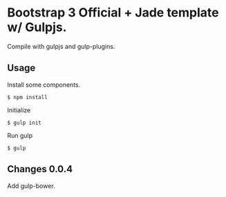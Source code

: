 # Bootstrap 3 Official + Jade template w/ Gulpjs.

Compile with gulpjs and gulp-plugins. 

## Usage

Install some components.

	$ npm install

Initialize

	$ gulp init

Run gulp

	$ gulp

## Changes 0.0.4

Add gulp-bower.